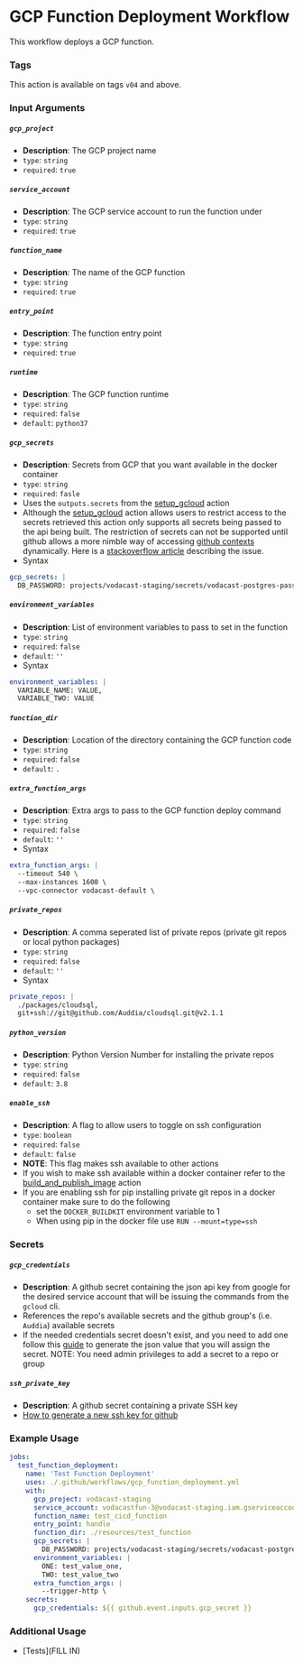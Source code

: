 # GCP Function Deployment Workflow
This workflow deploys a GCP function.

### Tags
This action is available on tags `v04` and above.

### Input Arguments
##### `gcp_project`
* **Description**: The GCP project name
* `type`: `string`
* `required`: `true`

##### `service_account`
* **Description**: The GCP service account to run the function under
* `type`: `string`
* `required`: `true`

##### `function_name`
* **Description**: The name of the GCP function
* `type`: `string`
* `required`: `true`

##### `entry_point`
* **Description**: The function entry point
* `type`: `string`
* `required`: `true`

##### `runtime`
* **Description**: The GCP function runtime 
* `type`: `string`
* `required`: `false`
* `default`: `python37`

##### `gcp_secrets`
* **Description**: Secrets from GCP that you want available in the docker container
* `type`: `string`
* `required`: `fasle`
* Uses the `outputs.secrets` from the [setup_gcloud](../../actions/setup_gcloud/README.md) action
* Although the [setup_gcloud](../../actions/setup_gcloud/README.md) action allows users to restrict access to the secrets retrieved this action only supports all 
  secrets being passed to the api being built. The restriction of secrets can not be supported until github allows a more nimble way of accessing [github contexts](https://docs.github.com/en/actions/learn-github-actions/contexts#github-context) dynamically. 
  Here is a [stackoverflow article](https://stackoverflow.com/questions/61255989/dynamically-retrieve-github-actions-secret) describing the issue.
* Syntax
```yaml
gcp_secrets: |
  DB_PASSWORD: projects/vodacast-staging/secrets/vodacast-postgres-password
```

##### `environment_variables`
* **Description**: List of environment variables to pass to set in the function
* `type`: `string`
* `required`: `false`
* `default`: `''`
* Syntax
```yaml
environment_variables: |
  VARIABLE_NAME: VALUE,
  VARIABLE_TWO: VALUE
```

##### `function_dir`
* **Description**: Location of the directory containing the GCP function code
* `type`: `string`
* `required`: `false`
* `default`: `.`

##### `extra_function_args`
* **Description**: Extra args to pass to the GCP function deploy command
* `type`: `string`
* `required`: `false`
* `default`: `''`
* Syntax
```yaml
extra_function_args: |
  --timeout 540 \
  --max-instances 1600 \
  --vpc-connector vodacast-default \
```

##### `private_repos`
* **Description**: A comma seperated list of private repos (private git repos or local python packages)
* `type`: `string`
* `required`: `false`
* `default`: `''`
* Syntax
```yaml
private_repos: |
  ./packages/cloudsql,
  git+ssh://git@github.com/Auddia/cloudsql.git@v2.1.1
```

##### `python_version`
* **Description**: Python Version Number for installing the private repos
* `type`: `string`
* `required`: `false`
* `default`: `3.8`

##### `enable_ssh`
* **Description**: A flag to allow users to toggle on ssh configuration
* `type`: `boolean`
* `required`: `false`
* `default`: `false`
* **NOTE**: This flag makes ssh available to other actions 
* If you wish to make ssh available within a docker container refer to the [build_and_publish_image](../../actions/build_and_publish_image/action.yaml) action
* If you are enabling ssh for pip installing private git repos in a docker container make sure to do the following
  * set the `DOCKER_BUILDKIT` environment variable to 1
  * When using pip in the docker file use `RUN --mount=type=ssh`

### Secrets
##### `gcp_credentials`
* **Description**: A github secret containing the json api key from google for the desired service account that will be issuing the commands from the `gcloud` cli.
* References the repo's available secrets and the github group's (i.e. `Auddia`) available secrets
* If the needed credentials secret doesn't exist, and you need to add one follow this [guide](https://cloud.google.com/docs/authentication/getting-started#create-service-account-console) to generate the json value that you will assign the secret. NOTE: You need admin privileges to add a secret to a repo or group

##### `ssh_private_key`
* **Description**: A github secret containing a private SSH key
* [How to generate a new ssh key for github](https://docs.github.com/en/authentication/connecting-to-github-with-ssh/generating-a-new-ssh-key-and-adding-it-to-the-ssh-agent) 


### Example Usage
```yaml
jobs:
  test_function_deployment:
    name: 'Test Function Deployment'
    uses: ./.github/workflows/gcp_function_deployment.yml
    with:
      gcp_project: vodacast-staging
      service_account: vodacastfun-3@vodacast-staging.iam.gserviceaccount.com
      function_name: test_cicd_function
      entry_point: handle
      function_dir: ./resources/test_function
      gcp_secrets: |
        DB_PASSWORD: projects/vodacast-staging/secrets/vodacast-postgres-password
      environment_variables: |
        ONE: test_value_one,
        TWO: test_value_two
      extra_function_args: |
        --trigger-http \
    secrets:
      gcp_credentials: ${{ github.event.inputs.gcp_secret }}
```

### Additional Usage
* [Tests](FILL IN)